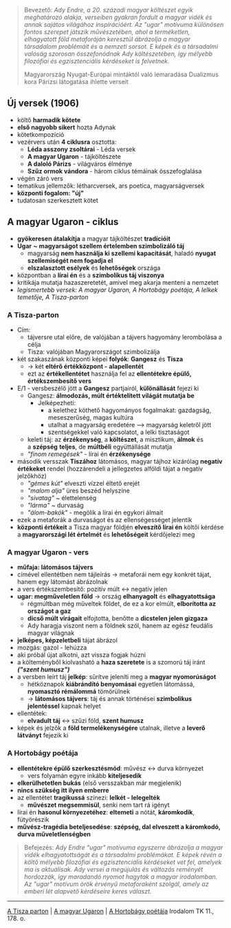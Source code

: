 > Bevezető:
> *Ady Endre, a 20. századi magyar költészet egyik meghatározó alakja, verseiben gyakran fordult a magyar vidék és annak sajátos világához inspirációért. Az "ugar" motívuma különösen fontos szerepet játszik művészetében, ahol a terméketlen, elhagyatott föld metaforáján keresztül ábrázolja a magyar társadalom problémáit és a nemzeti sorsot. E képek és a társadalmi valóság szorosan összefonódnak Ady költészetében, így mélyebb filozófiai és egzisztenciális kérdéseket is felvetnek.*
> 
> Magyarország Nyugat-Európai mintáktól való lemaradása
> Dualizmus kora
> Párizsi látogatása ihlette verseit
## Új versek (1906)
- költő **harmadik kötete**
- **első nagyobb sikert** hozta Adynak
- kötetkompozíció
- vezérvers után **4 ciklusra** osztotta:
	- **Léda asszony zsoltárai** - Léda versek
	- **A magyar Ugaron** - tájköltészete
	- **A daloló Párizs** - világváros élménye
	- **Szűz ormok vándora** - három ciklus témáinak összefoglalása
- végén záró vers
- tematikus jellemzők: létharcversek, ars poetica, magyarságversek
- **központi fogalom: "új"**
- tudatosan szerkesztett kötet
## A magyar Ugaron - ciklus
- **gyökeresen átalakítja** a magyar tájköltészet **tradícióit**
- **Ugar** **~** **magyarságot szellem értelemben szimbolizáló táj**
	- magyarság **nem használja ki szellemi kapacitását**, haladó **nyugat szellemiségét nem fogadja el**
	- **elszalasztott esélyek** és **lehetőségek** országa
- központban a **lírai én** és a **szimbolikus táj viszonya**
- kritikája mutatja hazaszeretetét, amivel meg akarja menteni a nemzetet
- *legismertebb versek: A magyar Ugaron, A Hortobágy poétája, A lelkek temetője, A Tisza-parton*
### A Tisza-parton
- Cím: 
	- tájversre utal előre, de valójában a tájvers hagyomány lerombolása a célja
	- Tisza: valójában Magyarországot szimbolizálja
- két szakaszának központi képei **folyók**: **Gangesz** és **Tisza**
	- -> két **eltérő értékközpont -** **alapellentét**
	- ezt az **értékellentétet** használja fel az **ellentétekre épülő, értékszembesítő vers**
- E/1 - versbeszélő jött a **Gangesz** partjairól, **különállását** fejezi ki
	- Gangesz: **álmodozás, múlt értéktelített világát mutatja be**
		- Jelképezheti:
			- a kelethez köthető hagyományos fogalmakat: gazdagság, meseszerűség, magas kultúra
			- utalhat a magyarság eredetére --> magyarság keletről jött
			- szentségekkel való kapcsolatot, a lelki tisztaságot
	- keleti táj: az **érzékenység**, a **költészet**, a misztikum, **álmok** és a **szépség** **teljes**, de **múltbéli** együttállását mutatja
	- *"finom remegések"* - lírai én **érzékenysége**
- második versszak **Tiszához** látomásos, magyar tájhoz kizárólag **negatív értékeket** rendel (hozzárendeli a jellegzetes alföldi tájat a negatív jelzőkhöz)
	- *"gémes kút"* elveszti vízzel éltető erejét
	- *"malom alja"* üres beszéd helyszíne
	- *"sivatag"* ~ élettelenség
	- *"lárma"* ~ durvaság
	- *"álom-bakók"* - megölik a lírai én egykori álmait 
- ezek a metaforák a durvaságot és az ellenségességet jelentik
- **központi értékeit** a Tisza magyar földjén **elveszítő lírai én** költői kérdése a **magyarországi lét értelmét** és **lehetőségeit** kérdőjelezi meg
### A magyar Ugaron - vers
- **műfaja: látomásos tájvers**
- címével ellentétben nem tájleírás -> metaforái nem egy konkrét tájat, hanem egy látomást ábrázolnak
- a vers értékszembesítő: pozitív múlt <-> negatív jelen
- **ugar: megműveletlen föld** -> ország **elhanyagolt** és **elhagyatottsága**
	- régmúltban még műveltek földet, de ez a kor elmúlt, **elborította az országot a gaz**
	- **dicső múlt virágait** elfojtotta, benőtte a **dicstelen jelen gizgaza**
	- Ady haragja viszont nem a földnek szól, hanem az egész feudális magyar világnak
- **jelképes, képzeletbeli** tájat ábrázol
- mozgás: gazol - lehúzza
- aki próbál újat alkotni, azt vissza fogjak húzni
- a költeményből kiolvasható a **haza szeretete** is a szomorú táj iránt ***("szent humusz")***
- a versben leírt táj **jelkép**: sűrítve jeleníti meg a **magyar nyomorúságot**
	- hétköznapok **kiábrándító benyomásai** egyetlen látomássá, **nyomasztó rémálommá** tömörülnek
	- -> **látomásos tájvers**: táj és annak történései **szimbolikus jelentéssel** kapnak helyet
- ellentétek:
	- **elvadult táj** <-> szűzi föld, **szent humusz**
- képek és jelzők a **föld termelékenységére** utalnak, illetve a **leverő látványt** fejezik ki
### A Hortobágy poétája
- **ellentétekre épülő szerkesztésmód**: művész <-> durva környezet
	- vers folyamán egyre inkább **kiteljesedik**
- **elkerülhetetlen bukás** (első versszakban már megjelenik)
- **nincs szükség itt ilyen emberre**
- az ellentétet **tragikussá** színezi: **lelkét - lelegelték**
	- **művészet megsemmisül**, senki nem tart rá igényt
- lírai én **hasonul környezetéhez**: **eltemeti** a nótát, **káromkodik**, fütyörészik
- **művész-tragédia beteljesedése**: **szépség, dal elveszett a káromkodó, durva műveletlenségben**

> Befejezés:
> *Ady Endre "ugar" motívuma egyszerre ábrázolja a magyar vidék elhagyatottságát és a társadalmi problémákat. E képek révén a költő mélyebb filozófiai és egzisztenciális kérdéseket vet fel, amelyek ma is aktuálisak. Ady versei a megújulás és változás reményét hordozzák, így maradandó nyomot hagytak a magyar irodalomban. Az "ugar" motívum örök érvényű metaforaként szolgál, amely az emberi lét alapvető kérdéseire keres választ.*
---
[A Tisza parton](https://www.arcanum.com/hu/online-kiadvanyok/Verstar-verstar-otven-kolto-osszes-verse-2/ady-endre-13441/uj-versek-13446/a-magyar-ugaron-134B9/a-tisza-parton-134CD/) | [A magyar Ugaron](https://www.arcanum.com/hu/online-kiadvanyok/Verstar-verstar-otven-kolto-osszes-verse-2/ady-endre-13441/uj-versek-13446/a-magyar-ugaron-134B9/a-magyar-ugaron-134F5/) | [A Hortobágy poétája](https://www.arcanum.com/hu/online-kiadvanyok/Verstar-verstar-otven-kolto-osszes-verse-2/ady-endre-13441/uj-versek-13446/a-magyar-ugaron-134B9/a-hortobagy-poetaja-134BA/)
Irodalom TK 11., 178. o.